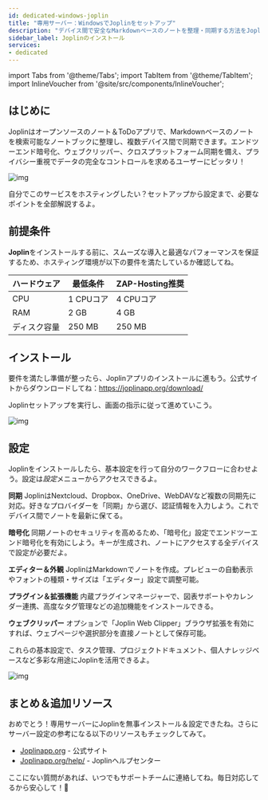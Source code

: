 ```yaml
---
id: dedicated-windows-joplin
title: "専用サーバー：WindowsでJoplinをセットアップ"
description: "デバイス間で安全なMarkdownベースのノートを整理・同期する方法をJoplinで学ぼう。プライバシーと生産性をアップ → 今すぐチェック"
sidebar_label: Joplinのインストール
services:
- dedicated
---
```


import Tabs from '@theme/Tabs';
import TabItem from '@theme/TabItem';
import InlineVoucher from '@site/src/components/InlineVoucher';

## はじめに

Joplinはオープンソースのノート＆ToDoアプリで、Markdownベースのノートを検索可能なノートブックに整理し、複数デバイス間で同期できます。エンドツーエンド暗号化、ウェブクリッパー、クロスプラットフォーム同期を備え、プライバシー重視でデータの完全なコントロールを求めるユーザーにピッタリ！

![img](https://screensaver01.zap-hosting.com/index.php/s/bqFberi2tRqobRn/preview)

自分でこのサービスをホスティングしたい？セットアップから設定まで、必要なポイントを全部解説するよ。



<InlineVoucher />



## 前提条件

**Joplin**をインストールする前に、スムーズな導入と最適なパフォーマンスを保証するため、ホスティング環境が以下の要件を満たしているか確認してね。

| ハードウェア | 最低条件 | ZAP-Hosting推奨 |
| ---------- | ------------ | -------------------------- |
| CPU | 1 CPUコア | 4 CPUコア |
| RAM | 2 GB | 4 GB |
| ディスク容量 | 250 MB | 250 MB |




## インストール
要件を満たし準備が整ったら、Joplinアプリのインストールに進もう。公式サイトからダウンロードしてね：https://joplinapp.org/download/

Joplinセットアップを実行し、画面の指示に従って進めていこう。

![img](https://screensaver01.zap-hosting.com/index.php/s/sRkz7mJdB6ispSf/download)



## 設定

Joplinをインストールしたら、基本設定を行って自分のワークフローに合わせよう。設定は*設定*メニューからアクセスできるよ。

**同期**
JoplinはNextcloud、Dropbox、OneDrive、WebDAVなど複数の同期先に対応。好きなプロバイダーを「同期」から選び、認証情報を入力しよう。これでデバイス間でノートを最新に保てる。

**暗号化**
同期ノートのセキュリティを高めるため、「暗号化」設定でエンドツーエンド暗号化を有効にしよう。キーが生成され、ノートにアクセスする全デバイスで設定が必要だよ。

**エディター＆外観**
JoplinはMarkdownでノートを作成。プレビューの自動表示やフォントの種類・サイズは「エディター」設定で調整可能。

**プラグイン＆拡張機能**
内蔵プラグインマネージャーで、図表サポートやカレンダー連携、高度なタグ管理などの追加機能をインストールできる。

**ウェブクリッパー**
オプションで「Joplin Web Clipper」ブラウザ拡張を有効にすれば、ウェブページや選択部分を直接ノートとして保存可能。

これらの基本設定で、タスク管理、プロジェクトドキュメント、個人ナレッジベースなど多彩な用途にJoplinを活用できるよ。

![img](https://screensaver01.zap-hosting.com/index.php/s/G7gMLyzgyTEjoNf/preview)




## まとめ＆追加リソース

おめでとう！専用サーバーにJoplinを無事インストール＆設定できたね。さらにサーバー設定の参考になる以下のリソースもチェックしてみて。

- [Joplinapp.org](https://joplin.org/) - 公式サイト
- [Joplinapp.org/help/](https://joplinapp.org/help/) - Joplinヘルプセンター

ここにない質問があれば、いつでもサポートチームに連絡してね。毎日対応してるから安心して！🙂



<InlineVoucher />